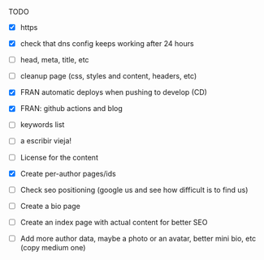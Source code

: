 TODO
- [x] https
- [x] check that dns config keeps working after 24 hours
- [ ] head, meta, title, etc
- [ ] cleanup page (css, styles and content, headers, etc)
- [x] FRAN automatic deploys when pushing to develop (CD)
- [x] FRAN: github actions and blog
- [ ] keywords list
- [ ] a escribir vieja!
- [ ] License for the content
- [x] Create per-author pages/ids
- [ ] Check seo positioning (google us and see how difficult is to find us)
- [ ] Create a bio page
- [ ] Create an index page with actual content for better SEO
- [ ] Add more author data, maybe a photo or an avatar, better mini bio, etc (copy medium one)






